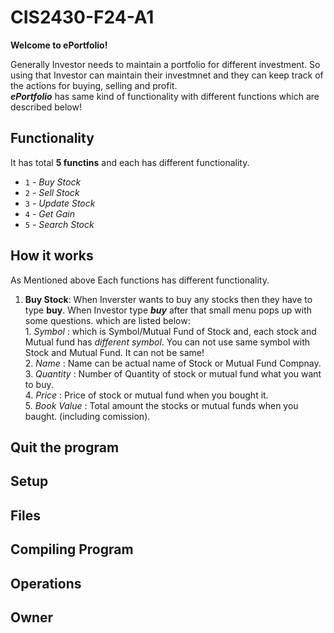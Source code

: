 # CIS2430-F24-A1

**Welcome to ePortfolio!** <br>

Generally Investor needs to maintain a portfolio for different investment. So using that Investor can maintain their investmnet and they can keep track of the actions for buying, selling and profit. <br> **_ePortfolio_** has same kind of functionality with different functions which are described below!


## Functionality
It has total **5 functins** and each has different functionality. <br>

- `1` - _Buy Stock_
- `2` - _Sell Stock_
- `3` - _Update Stock_
- `4` - _Get Gain_
- `5` - _Search Stock_


## How it works

As Mentioned above Each functions has different functionality.
 1. **Buy Stock**: When Inverster wants to buy any stocks then they have to type **buy**. When Investor type **_buy_** after that small menu pops up with some questions. which are listed below:
        <br> 1. *Symbol* : which is Symbol/Mutual Fund of Stock and, each stock and Mutual fund has _*different symbol*_. You can not use same symbol with Stock and Mutual Fund. It can not be same! 
        <br> 2. *Name* : Name can be actual name of Stock or Mutual Fund Compnay. 
        <br> 3. *Quantity* : Number of Quantity of stock or mutual fund what you want to buy.
        <br> 4. *Price* : Price of stock or mutual fund when you bought it.
        <br> 5. *Book Value* : Total amount the stocks or mutual funds when you baught. (including comission).

## Quit the program

## Setup

## Files

## Compiling Program

## Operations

## Owner

